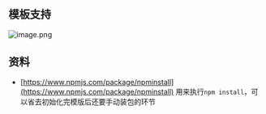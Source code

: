 ## 模板支持
![image.png](https://cdn.nlark.com/yuque/0/2023/png/1553840/1682317360660-7260f4d1-5fbc-4260-88dc-f1eb133999fc.png#averageHue=%231d2223&clientId=u2182cc1f-1016-4&from=paste&height=70&id=uf54e1eba&originHeight=139&originWidth=435&originalType=binary&ratio=2&rotation=0&showTitle=false&size=11702&status=done&style=none&taskId=ua8062194-a853-44a0-af6b-db69ae5458d&title=&width=217.5)






## 资料

- [https://www.npmjs.com/package/npminstall](https://www.npmjs.com/package/npminstall)  用来执行`npm install`，可以省去初始化完模版后还要手动装包的环节
